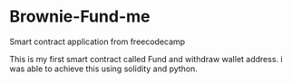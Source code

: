 # Brownie-Fund-me
Smart contract application from freecodecamp

This is my first smart contract called Fund and withdraw wallet address. i was able to achieve this using solidity and python.
